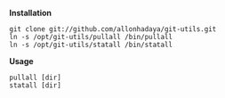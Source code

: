 **Installation**

    git clone git://github.com/allonhadaya/git-utils.git
    ln -s /opt/git-utils/pullall /bin/pullall
    ln -s /opt/git-utils/statall /bin/statall

**Usage**

    pullall [dir]
    statall [dir]